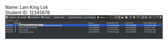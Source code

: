 Name: Lam King Lok <br />
Student ID: 12345678
![alt text](https://github.com/WisdomStoneWorshiper/comp3111h-lab1/blob/master/lab1_assignment_screenshot.png?raw=true)
